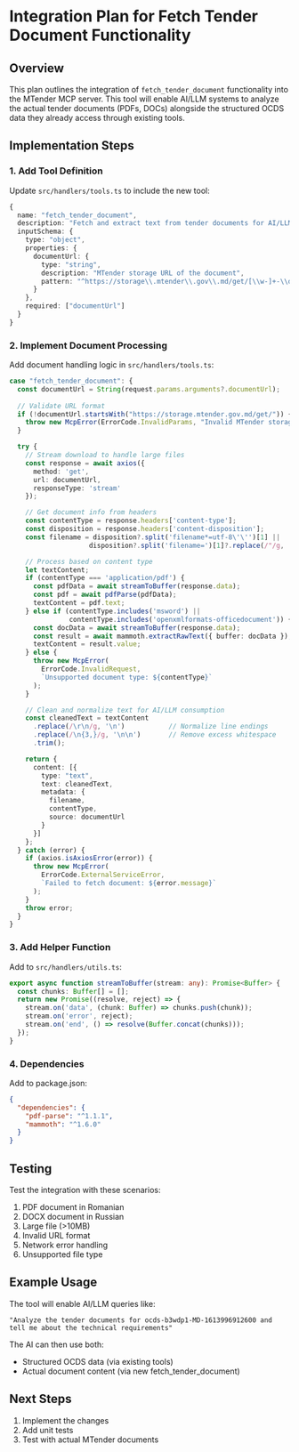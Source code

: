 # Integration Plan for Fetch Tender Document Functionality

## Overview
This plan outlines the integration of `fetch_tender_document` functionality into the MTender MCP server. This tool will enable AI/LLM systems to analyze the actual tender documents (PDFs, DOCs) alongside the structured OCDS data they already access through existing tools.

## Implementation Steps

### 1. Add Tool Definition
Update `src/handlers/tools.ts` to include the new tool:

```typescript
{
  name: "fetch_tender_document",
  description: "Fetch and extract text from tender documents for AI/LLM analysis",
  inputSchema: {
    type: "object",
    properties: {
      documentUrl: {
        type: "string",
        description: "MTender storage URL of the document",
        pattern: "^https://storage\\.mtender\\.gov\\.md/get/[\\w-]+-\\d+$"
      }
    },
    required: ["documentUrl"]
  }
}
```

### 2. Implement Document Processing
Add document handling logic in `src/handlers/tools.ts`:

```typescript
case "fetch_tender_document": {
  const documentUrl = String(request.params.arguments?.documentUrl);
  
  // Validate URL format
  if (!documentUrl.startsWith("https://storage.mtender.gov.md/get/")) {
    throw new McpError(ErrorCode.InvalidParams, "Invalid MTender storage URL");
  }

  try {
    // Stream download to handle large files
    const response = await axios({
      method: 'get',
      url: documentUrl,
      responseType: 'stream'
    });

    // Get document info from headers
    const contentType = response.headers['content-type'];
    const disposition = response.headers['content-disposition'];
    const filename = disposition?.split('filename*=utf-8\'\'')[1] || 
                    disposition?.split('filename=')[1]?.replace(/"/g, '');

    // Process based on content type
    let textContent;
    if (contentType === 'application/pdf') {
      const pdfData = await streamToBuffer(response.data);
      const pdf = await pdfParse(pdfData);
      textContent = pdf.text;
    } else if (contentType.includes('msword') || 
               contentType.includes('openxmlformats-officedocument')) {
      const docData = await streamToBuffer(response.data);
      const result = await mammoth.extractRawText({ buffer: docData });
      textContent = result.value;
    } else {
      throw new McpError(
        ErrorCode.InvalidRequest, 
        `Unsupported document type: ${contentType}`
      );
    }

    // Clean and normalize text for AI/LLM consumption
    const cleanedText = textContent
      .replace(/\r\n/g, '\n')           // Normalize line endings
      .replace(/\n{3,}/g, '\n\n')       // Remove excess whitespace
      .trim();

    return {
      content: [{
        type: "text",
        text: cleanedText,
        metadata: {
          filename,
          contentType,
          source: documentUrl
        }
      }]
    };
  } catch (error) {
    if (axios.isAxiosError(error)) {
      throw new McpError(
        ErrorCode.ExternalServiceError,
        `Failed to fetch document: ${error.message}`
      );
    }
    throw error;
  }
}
```

### 3. Add Helper Function
Add to `src/handlers/utils.ts`:

```typescript
export async function streamToBuffer(stream: any): Promise<Buffer> {
  const chunks: Buffer[] = [];
  return new Promise((resolve, reject) => {
    stream.on('data', (chunk: Buffer) => chunks.push(chunk));
    stream.on('error', reject);
    stream.on('end', () => resolve(Buffer.concat(chunks)));
  });
}
```

### 4. Dependencies
Add to package.json:

```json
{
  "dependencies": {
    "pdf-parse": "^1.1.1",
    "mammoth": "^1.6.0"
  }
}
```

## Testing

Test the integration with these scenarios:

1. PDF document in Romanian
2. DOCX document in Russian
3. Large file (>10MB)
4. Invalid URL format
5. Network error handling
6. Unsupported file type

## Example Usage

The tool will enable AI/LLM queries like:

```text
"Analyze the tender documents for ocds-b3wdp1-MD-1613996912600 and tell me about the technical requirements"
```

The AI can then use both:
- Structured OCDS data (via existing tools)
- Actual document content (via new fetch_tender_document)

## Next Steps

1. Implement the changes
2. Add unit tests
3. Test with actual MTender documents
